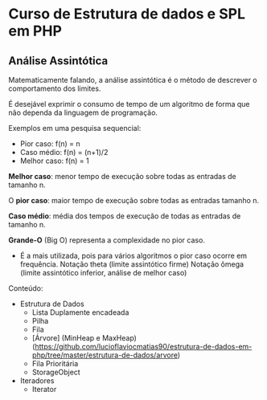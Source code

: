 # Curso de Estrutura de dados e SPL em PHP

## Análise Assintótica

Matematicamente falando, a análise assintótica é o método de descrever o comportamento dos limites.

É desejável exprimir o consumo de tempo de um algoritmo de forma que não dependa da linguagem de programação.

Exemplos em uma pesquisa sequencial:
- Pior caso: f(n) = n
- Caso médio: f(n) = (n+1)/2
- Melhor caso: f(n) = 1

**Melhor caso**: menor tempo de execução sobre todas as entradas de tamanho n.

O **pior caso**: maior tempo de execução sobre todas as entradas tamanho n.

**Caso médio**: média dos tempos de execução de todas as entradas de tamanho n.

**Grande-O** (Big O) representa a complexidade no pior caso.

- É a mais utilizada, pois para vários algoritmos o pior caso ocorre em frequência.
Notação theta (limite assintótico firme)
Notação ômega (limite assintótico inferior, análise de melhor caso)

Conteúdo:
- Estrutura de Dados
    - Lista Duplamente encadeada
    - Pilha
    - Fila
    - [Árvore] (MinHeap e MaxHeap) (https://github.com/lucioflaviocmatias90/estrutura-de-dados-em-php/tree/master/estrutura-de-dados/arvore)
    - Fila Prioritária
    - StorageObject
- Iteradores
    - Iterator